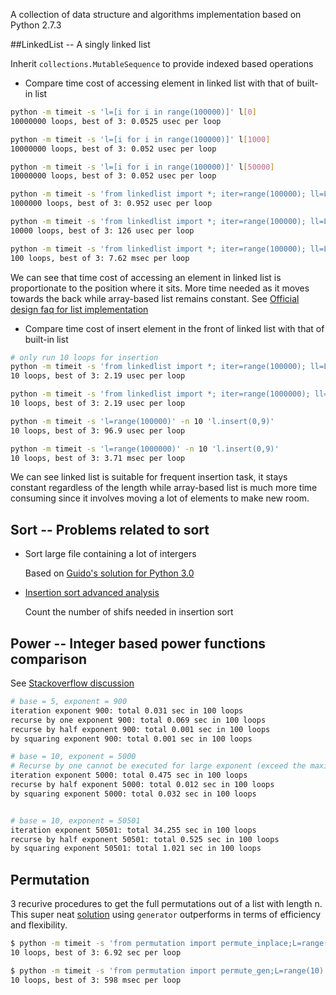 A collection of data structure and algorithms implementation based on Python 2.7.3

##LinkedList -- A singly linked list 

Inherit `collections.MutableSequence` to provide indexed based operations


- Compare time cost of accessing element in linked list with that of built-in list

```sh
python -m timeit -s 'l=[i for i in range(100000)]' l[0]
10000000 loops, best of 3: 0.0525 usec per loop

python -m timeit -s 'l=[i for i in range(100000)]' l[1000]
10000000 loops, best of 3: 0.052 usec per loop

python -m timeit -s 'l=[i for i in range(100000)]' l[50000]
10000000 loops, best of 3: 0.052 usec per loop

python -m timeit -s 'from linkedlist import *; iter=range(100000); ll=LinkedList(iter)' ll[0]
1000000 loops, best of 3: 0.952 usec per loop

python -m timeit -s 'from linkedlist import *; iter=range(100000); ll=LinkedList(iter)' ll[1000]
10000 loops, best of 3: 126 usec per loop

python -m timeit -s 'from linkedlist import *; iter=range(100000); ll=LinkedList(iter)' ll[50000]
100 loops, best of 3: 7.62 msec per loop
```
We can see that time cost of accessing an element in linked list is proportionate to the position where it sits. More time needed as it moves towards the back while array-based list remains constant. See [Official design faq for list implementation](https://docs.python.org/2/faq/design.html#how-are-lists-implemented)


- Compare time cost of insert element in the front of linked list with that of built-in list
```sh
# only run 10 loops for insertion
python -m timeit -s 'from linkedlist import *; iter=range(100000); ll=LinkedList(iter)' -n 10 'll.insert(0,9)'
10 loops, best of 3: 2.19 usec per loop

python -m timeit -s 'from linkedlist import *; iter=range(1000000); ll=LinkedList(iter)' -n 10 'll.insert(0,9)'
10 loops, best of 3: 2.19 usec per loop

python -m timeit -s 'l=range(100000)' -n 10 'l.insert(0,9)'
10 loops, best of 3: 96.9 usec per loop

python -m timeit -s 'l=range(1000000)' -n 10 'l.insert(0,9)'
10 loops, best of 3: 3.71 msec per loop
```
We can see linked list is suitable for frequent insertion task, it stays constant regardless of the length while array-based list is much more time consuming since it involves moving a lot of elements to make new room.


## Sort -- Problems related to sort

- Sort large file containing a lot of intergers

  Based on [Guido's solution for Python 3.0](neopythonic.blogspot.com.au/2008/10/sorting-million-32-bit-integers-in-2mb.html)

- [Insertion sort advanced analysis](https://www.hackerrank.com/challenges/insertion-sort)
 
  Count the number of shifs needed in insertion sort

## Power -- Integer based power functions comparison
See [Stackoverflow discussion]( http://stackoverflow.com/questions/101439/the-most-efficient-way-to-implement-an-integer-based-power-function-powint-int
)
```sh
# base = 5, exponent = 900
iteration exponent 900: total 0.031 sec in 100 loops
recurse by one exponent 900: total 0.069 sec in 100 loops
recurse by half exponent 900: total 0.001 sec in 100 loops
by squaring exponent 900: total 0.001 sec in 100 loops

# base = 10, exponent = 5000
# Recurse by one cannot be executed for large exponent (exceed the maximum depth)
iteration exponent 5000: total 0.475 sec in 100 loops
recurse by half exponent 5000: total 0.012 sec in 100 loops
by squaring exponent 5000: total 0.032 sec in 100 loops


# base = 10, exponent = 50501
iteration exponent 50501: total 34.255 sec in 100 loops
recurse by half exponent 50501: total 0.525 sec in 100 loops
by squaring exponent 50501: total 1.021 sec in 100 loops
```

## Permutation   
3 recurive procedures to get the full permutations out of a list with length n.
This super neat [solution](https://github.com/laurentluce/python-algorithms/blob/master/algorithms/permutations.py) using ```generator``` outperforms in terms of efficiency and flexibility.   
```sh
$ python -m timeit -s 'from permutation import permute_inplace;L=range(10)' 'permute_inplace(L)'   
10 loops, best of 3: 6.92 sec per loop

$ python -m timeit -s 'from permutation import permute_gen;L=range(10)' 'for p in permute_gen(L): cc=1' 
10 loops, best of 3: 598 msec per loop
```
